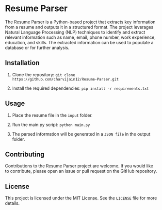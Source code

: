 # Resume Parser
The Resume Parser is a Python-based project that extracts key information from a resume and outputs it in a structured format. The project leverages Natural Language Processing (NLP) techniques to identify and extract relevant information such as name, email, phone number, work experience, education, and skills. The extracted information can be used to populate a database or for further analysis.

## Installation
1. Clone the repository: `git clone https://github.com/charvijain12/Resume-Parser.git`

2. Install the required dependencies: `pip install -r requirements.txt`

## Usage
1. Place the resume file in the `input` folder.

2. Run the main.py script: `python main.py`

3. The parsed information will be generated in a `JSON file` in the output folder.

## Contributing
Contributions to the Resume Parser project are welcome. If you would like to contribute, please open an issue or pull request on the GitHub repository.

## License
This project is licensed under the MIT License. See the `LICENSE` file for more details.
